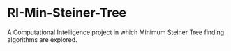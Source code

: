 # RI-Min-Steiner-Tree
A Computational Intelligence project in which Minimum Steiner Tree finding algorithms are explored.
